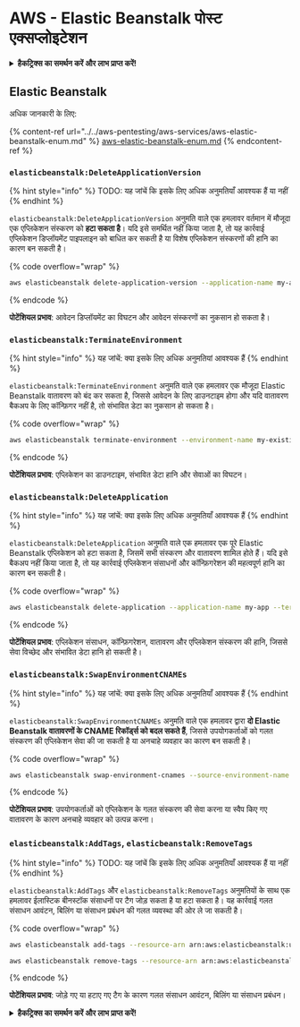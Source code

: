 # AWS - Elastic Beanstalk पोस्ट एक्सप्लोइटेशन

<details>

<summary><strong>हैकट्रिक्स का समर्थन करें और लाभ प्राप्त करें!</strong></summary>

* यदि आप अपनी कंपनी को **हैकट्रिक्स में विज्ञापित करना चाहते हैं** या यदि आप **PEASS के नवीनतम संस्करण को देखना चाहते हैं या HackTricks को PDF में डाउनलोड करना चाहते हैं** तो [**सदस्यता योजनाएं**](https://github.com/sponsors/carlospolop) देखें!
* [**आधिकारिक PEASS और HackTricks स्वैग**](https://peass.creator-spring.com) प्राप्त करें
* [**The PEASS Family**](https://opensea.io/collection/the-peass-family) का खोज करें, हमारा संग्रह अनन्य [**NFTs**](https://opensea.io/collection/the-peass-family)
* **💬 [**Discord समूह**](https://discord.gg/hRep4RUj7f) या [**टेलीग्राम समूह**](https://t.me/peass) में शामिल हों या मुझे **ट्विटर** 🐦 [**@carlospolopm**](https://twitter.com/carlospolopm)** का** **अनुसरण** करें।**
* **अपने हैकिंग ट्रिक्स साझा करें,** [**HackTricks**](https://github.com/carlospolop/hacktricks) **और** [**HackTricks Cloud**](https://github.com/carlospolop/hacktricks-cloud) **github repos में PR जमा करके।**

</details>

## Elastic Beanstalk

अधिक जानकारी के लिए:

{% content-ref url="../../aws-pentesting/aws-services/aws-elastic-beanstalk-enum.md" %}
[aws-elastic-beanstalk-enum.md](../../aws-pentesting/aws-services/aws-elastic-beanstalk-enum.md)
{% endcontent-ref %}

### `elasticbeanstalk:DeleteApplicationVersion`

{% hint style="info" %}
TODO: यह जांचें कि इसके लिए अधिक अनुमतियाँ आवश्यक हैं या नहीं
{% endhint %}

`elasticbeanstalk:DeleteApplicationVersion` अनुमति वाले एक हमलावर वर्तमान में मौजूदा एक एप्लिकेशन संस्करण को **हटा सकता है**। यदि इसे समर्थित नहीं किया जाता है, तो यह कार्रवाई एप्लिकेशन डिप्लॉयमेंट पाइपलाइन को बाधित कर सकती है या विशेष एप्लिकेशन संस्करणों की हानि का कारण बन सकती है।

{% code overflow="wrap" %}
```bash
aws elasticbeanstalk delete-application-version --application-name my-app --version-label my-version
```
{% endcode %}

**पोटेंशियल प्रभाव**: आवेदन डिप्लॉयमेंट का विघटन और आवेदन संस्करणों का नुकसान हो सकता है।

### `elasticbeanstalk:TerminateEnvironment`

{% hint style="info" %}
यह जांचें: क्या इसके लिए अधिक अनुमतियां आवश्यक हैं
{% endhint %}

`elasticbeanstalk:TerminateEnvironment` अनुमति वाले एक हमलावर एक मौजूदा Elastic Beanstalk वातावरण को बंद कर सकता है, जिससे आवेदन के लिए डाउनटाइम होगा और यदि वातावरण बैकअप के लिए कॉन्फ़िगर नहीं है, तो संभावित डेटा का नुकसान हो सकता है।

{% code overflow="wrap" %}
```bash
aws elasticbeanstalk terminate-environment --environment-name my-existing-env
```
{% endcode %}

**पोटेंशियल प्रभाव**: एप्लिकेशन का डाउनटाइम, संभावित डेटा हानि और सेवाओं का विघटन।

### `elasticbeanstalk:DeleteApplication`

{% hint style="info" %}
यह जांचें: क्या इसके लिए अधिक अनुमतियाँ आवश्यक हैं
{% endhint %}

`elasticbeanstalk:DeleteApplication` अनुमति वाले एक हमलावर एक पूरे Elastic Beanstalk एप्लिकेशन को हटा सकता है, जिसमें सभी संस्करण और वातावरण शामिल होते हैं। यदि इसे बैकअप नहीं किया जाता है, तो यह कार्रवाई एप्लिकेशन संसाधनों और कॉन्फ़िगरेशन की महत्वपूर्ण हानि का कारण बन सकती है।

{% code overflow="wrap" %}
```bash
aws elasticbeanstalk delete-application --application-name my-app --terminate-env-by-force
```
{% endcode %}

**पोटेंशियल प्रभाव**: एप्लिकेशन संसाधन, कॉन्फ़िगरेशन, वातावरण और एप्लिकेशन संस्करण की हानि, जिससे सेवा विच्छेद और संभावित डेटा हानि हो सकती है।

### `elasticbeanstalk:SwapEnvironmentCNAMEs`

{% hint style="info" %}
यह जांचें: क्या इसके लिए अधिक अनुमतियाँ आवश्यक हैं
{% endhint %}

`elasticbeanstalk:SwapEnvironmentCNAMEs` अनुमति वाले एक हमलावर द्वारा **दो Elastic Beanstalk वातावरणों के CNAME रिकॉर्ड्स को बदल सकते हैं**, जिससे उपयोगकर्ताओं को गलत संस्करण की एप्लिकेशन सेवा की जा सकती है या अनचाहे व्यवहार का कारण बन सकती है।

{% code overflow="wrap" %}
```bash
aws elasticbeanstalk swap-environment-cnames --source-environment-name my-env-1 --destination-environment-name my-env-2
```
{% endcode %}

**पोटेंशियल प्रभाव**: उपयोगकर्ताओं को एप्लिकेशन के गलत संस्करण की सेवा करना या स्वैप किए गए वातावरण के कारण अनचाहे व्यवहार को उत्पन्न करना।

### `elasticbeanstalk:AddTags`, `elasticbeanstalk:RemoveTags`

{% hint style="info" %}
TODO: यह जांचें कि इसके लिए अधिक अनुमतियाँ आवश्यक हैं या नहीं
{% endhint %}

`elasticbeanstalk:AddTags` और `elasticbeanstalk:RemoveTags` अनुमतियों के साथ एक हमलावर ईलास्टिक बीनस्टॉक संसाधनों पर टैग जोड़ सकता है या हटा सकता है। यह कार्रवाई गलत संसाधन आवंटन, बिलिंग या संसाधन प्रबंधन की गलत व्यवस्था की ओर ले जा सकती है।

{% code overflow="wrap" %}
```bash
aws elasticbeanstalk add-tags --resource-arn arn:aws:elasticbeanstalk:us-west-2:123456789012:environment/my-app/my-env --tags Key=MaliciousTag,Value=1

aws elasticbeanstalk remove-tags --resource-arn arn:aws:elasticbeanstalk:us-west-2:123456789012:environment/my-app/my-env --tag-keys MaliciousTag
```
{% endcode %}

**पोटेंशियल प्रभाव**: जोड़े गए या हटाए गए टैग के कारण गलत संसाधन आवंटन, बिलिंग या संसाधन प्रबंधन।

<details>

<summary><strong>हैकट्रिक्स का समर्थन करें और लाभ प्राप्त करें!</strong></summary>

* यदि आप अपनी कंपनी को **हैकट्रिक्स में विज्ञापित करना चाहते हैं** या यदि आप **PEASS के नवीनतम संस्करण को देखना चाहते हैं या HackTricks को पीडीएफ में डाउनलोड करना चाहते हैं** तो [**सदस्यता योजनाएं**](https://github.com/sponsors/carlospolop) देखें!
* [**आधिकारिक PEASS और HackTricks स्वैग**](https://peass.creator-spring.com) प्राप्त करें
* [**The PEASS Family**](https://opensea.io/collection/the-peass-family) का खोज करें, हमारा विशेष संग्रह [**NFTs**](https://opensea.io/collection/the-peass-family)
* **💬 [**Discord समूह**](https://discord.gg/hRep4RUj7f) या [**टेलीग्राम समूह**](https://t.me/peass) में शामिल हों या मुझे ट्विटर पर फ़ॉलो करें** 🐦 [**@carlospolopm**](https://twitter.com/carlospolopm)**.**
* **अपने हैकिंग ट्रिक्स साझा करें,** [**HackTricks**](https://github.com/carlospolop/hacktricks) और [**HackTricks Cloud**](https://github.com/carlospolop/hacktricks-cloud) github repos में पीआर जमा करके।

</details>
